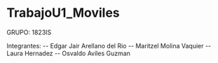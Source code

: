 # TrabajoU1_Moviles

GRUPO: 1823IS

Integrantes:
-- Edgar Jair Arellano del Rio
-- Maritzel Molina Vaquier
-- Laura Hernadez
-- Osvaldo Aviles Guzman
